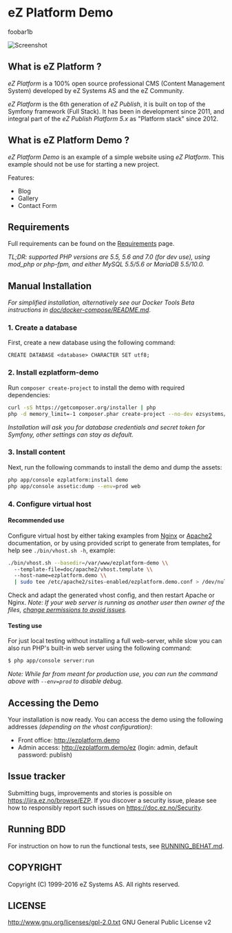 # eZ Platform Demo

foobar1b

![Screenshot](https://cloud.githubusercontent.com/assets/3033038/11806375/e116d414-a312-11e5-8675-02a23e2a7788.jpg "Screenshot")

## What is eZ Platform ?
*eZ Platform* is a 100% open source professional CMS (Content Management System) developed by eZ Systems AS and the eZ Community.

*eZ Platform* is the 6th generation of *eZ Publish*, it is built on top of the Symfony framework (Full Stack).
It has been in development since 2011, and integral part of the *eZ Publish Platform 5.x* as "Platform stack" since 2012.

## What is eZ Platform Demo ?

*eZ Platform Demo* is an example of a simple website using *eZ Platform*. This example should not be use for starting a new project.

Features:
- Blog
- Gallery
- Contact Form

## Requirements
Full requirements can be found on the [Requirements](https://doc.ez.no/display/TECHDOC/Requirements) page.

*TL;DR: supported PHP versions are 5.5, 5.6 and 7.0 (for dev use), using mod_php or php-fpm, and either MySQL 5.5/5.6 or MariaDB 5.5/10.0.*

## Manual Installation

*For simplified installation, alternatively see our Docker Tools Beta instructions in [doc/docker-compose/README.md](https://github.com/ezsystems/ezplatform/blob/master/doc/docker-compose/README.md)*.

### 1. Create a database

First, create a new database using the following command:

```mysql
CREATE DATABASE <database> CHARACTER SET utf8;
```

### 2. Install ezplatform-demo

Run `composer create-project` to install the demo with required dependencies:

```bash
curl -sS https://getcomposer.org/installer | php
php -d memory_limit=-1 composer.phar create-project --no-dev ezsystems/ezplatform-demo
```

*Installation will ask you for database credentials and secret token for Symfony, other settings can stay as default.*

### 3. Install content

Next, run the following commands to install the demo and dump the assets:

```bash
php app/console ezplatform:install demo
php app/console assetic:dump --env=prod web
```

### 4. Configure virtual host

#### Recommended use
Configure virtual host by either taking examples from [Nginx](doc/nginx) or [Apache2](doc/apache2) documentation,
or by using provided script to generate from templates, for help see `./bin/vhost.sh -h`, example:
```bash
./bin/vhost.sh --basedir=/var/www/ezplatform-demo \\
  --template-file=doc/apache2/vhost.template \\
  --host-name=ezplatform.demo \\
  | sudo tee /etc/apache2/sites-enabled/ezplatform.demo.conf > /dev/null
```
Check and adapt the generated vhost config, and then restart Apache or Nginx.
*Note: If your web server is running as another user then owner of the files, [change permissions to avoid issues](http://symfony.com/doc/2.7/book/installation.html#checking-symfony-application-configuration-and-setup).*

#### Testing use
For just local testing without installing a full web-server, while slow you can also run PHP's built-in
web server using the following command:
```bash
$ php app/console server:run
```

*Note: While far from meant for production use, you can run the command above with `--env=prod` to disable debug.*


## Accessing the Demo

Your installation is now ready.
You can access the demo using the following addresses *(depending on the vhost configuration)*:
- Front office: http://ezplatform.demo
- Admin access: http://ezplatform.demo/ez (login: admin, default password: publish)

## Issue tracker
Submitting bugs, improvements and stories is possible on https://jira.ez.no/browse/EZP.
If you discover a security issue, please see how to responsibly report such issues on https://doc.ez.no/Security.

## Running BDD
For instruction on how to run the functional tests, see [RUNNING_BEHAT.md](https://github.com/ezsystems/ezplatform/blob/master/RUNNING_BEHAT.md).

## COPYRIGHT
Copyright (C) 1999-2016 eZ Systems AS. All rights reserved.

## LICENSE
http://www.gnu.org/licenses/gpl-2.0.txt GNU General Public License v2

